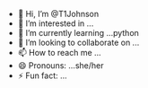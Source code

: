 - 👋 Hi, I’m @T1Johnson
- 👀 I’m interested in ... 
- 🌱 I’m currently learning ...python
- 💞️ I’m looking to collaborate on ...
- 📫 How to reach me ...
- 😄 Pronouns: ...she/her
- ⚡ Fun fact: ...

<!---
T1Johnson/T1Johnson is a ✨ special ✨ repository because its `README.md` (this file) appears on your GitHub profile.
You can click the Preview link to take a look at your changes.
--->
